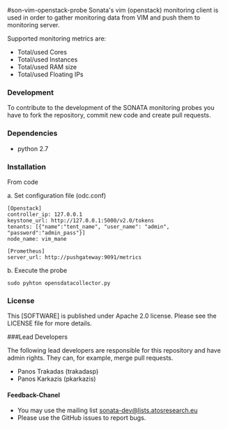 #son-vim-openstack-probe 
Sonata's vim (openstack) monitoring client is used in order to gather monitoring data from VIM and push them to monitoring server. 

Supported monitoring metrics are:
 * Total/used Cores
 * Total/used Instances
 * Total/used RAM size
 * Total/used Floating IPs

### Development
To contribute to the development of the SONATA monitoring probes you have to fork the repository, commit new code and create pull requests.

### Dependencies
 * python 2.7


### Installation

From code

a. Set configuration file (odc.conf)

```
[Openstack]
controller_ip: 127.0.0.1
keystone_url: http://127.0.0.1:5000/v2.0/tokens
tenants: [{"name":"tent_name", "user_name": "admin", "password":"admin_pass"}]
node_name: vim_mane

[Prometheus]
server_url: http://pushgateway:9091/metrics
``` 

b. Execute the probe
  
```
sudo pyhton opensdatacollector.py
```

### License

This [SOFTWARE] is published under Apache 2.0 license. Please see the LICENSE file for more details.

###Lead Developers

The following lead developers are responsible for this repository and have admin rights. They can, for example, merge pull requests.

 * Panos Trakadas  (trakadasp)
 * Panos Karkazis  (pkarkazis)

 #### Feedback-Chanel

* You may use the mailing list sonata-dev@lists.atosresearch.eu
* Please use the GitHub issues to report bugs.

